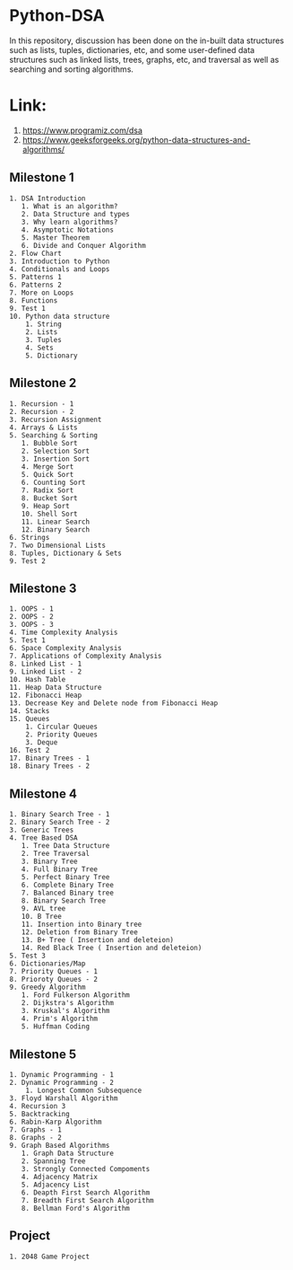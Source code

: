 # Python-DSA
In this repository, discussion has been done on the in-built data structures such as lists, tuples, dictionaries, etc, and some user-defined data structures such as linked lists, trees, graphs, etc, and traversal as well as searching and sorting algorithms.

# Link: 
   1. https://www.programiz.com/dsa
   2. https://www.geeksforgeeks.org/python-data-structures-and-algorithms/

 ## Milestone 1
    1. DSA Introduction
       1. What is an algorithm?
       2. Data Structure and types
       3. Why learn algorithms?
       4. Asymptotic Notations
       5. Master Theorem
       6. Divide and Conquer Algorithm
    2. Flow Chart
    3. Introduction to Python
    4. Conditionals and Loops
    5. Patterns 1
    6. Patterns 2
    7. More on Loops
    8. Functions
    9. Test 1
    10. Python data structure
        1. String
        2. Lists
        3. Tuples
        4. Sets
        5. Dictionary
    
## Milestone 2
    1. Recursion - 1
    2. Recursion - 2
    3. Recursion Assignment
    4. Arrays & Lists
    5. Searching & Sorting
       1. Bubble Sort
       2. Selection Sort
       3. Insertion Sort
       4. Merge Sort
       5. Quick Sort
       6. Counting Sort
       7. Radix Sort
       8. Bucket Sort
       9. Heap Sort
       10. Shell Sort
       11. Linear Search
       12. Binary Search
    6. Strings
    7. Two Dimensional Lists
    8. Tuples, Dictionary & Sets
    9. Test 2
    
 ## Milestone 3
    1. OOPS - 1
    2. OOPS - 2
    3. OOPS - 3
    4. Time Complexity Analysis
    5. Test 1
    6. Space Complexity Analysis
    7. Applications of Complexity Analysis
    8. Linked List - 1
    9. Linked List - 2
    10. Hash Table
    11. Heap Data Structure
    12. Fibonacci Heap
    13. Decrease Key and Delete node from Fibonacci Heap
    14. Stacks
    15. Queues
        1. Circular Queues
        2. Priority Queues
        3. Deque
    16. Test 2
    17. Binary Trees - 1
    18. Binary Trees - 2
    
 ## Milestone 4
    1. Binary Search Tree - 1
    2. Binary Search Tree - 2
    3. Generic Trees
    4. Tree Based DSA
       1. Tree Data Structure
       2. Tree Traversal
       3. Binary Tree
       4. Full Binary Tree
       5. Perfect Binary Tree
       6. Complete Binary Tree
       7. Balanced Binary tree
       8. Binary Search Tree
       9. AVL tree
       10. B Tree
       11. Insertion into Binary tree
       12. Deletion from Binary Tree
       13. B+ Tree ( Insertion and deleteion)
       14. Red Black Tree ( Insertion and deleteion)
    5. Test 3
    6. Dictionaries/Map
    7. Priority Queues - 1
    8. Prioroty Queues - 2
    9. Greedy Algorithm
       1. Ford Fulkerson Algorithm
       2. Dijkstra's Algorithm
       3. Kruskal's Algorithm
       4. Prim's Algorithm
       5. Huffman Coding
  
  ## Milestone 5
    1. Dynamic Programming - 1
    2. Dynamic Programming - 2
        1. Longest Common Subsequence
    3. Floyd Warshall Algorithm
    4. Recursion 3
    5. Backtracking
    6. Rabin-Karp Algorithm
    7. Graphs - 1
    8. Graphs - 2
    9. Graph Based Algorithms
       1. Graph Data Structure
       2. Spanning Tree
       3. Strongly Connected Compoments
       4. Adjacency Matrix
       5. Adjacency List
       6. Deapth First Search Algorithm
       7. Breadth First Search Algorithm
       8. Bellman Ford's Algorithm
 
 ## Project
    1. 2048 Game Project
